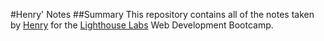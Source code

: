 #Henry' Notes
##Summary
This repository contains all of the notes taken by [Henry](https://github.com/HenryMao) for the [Lighthouse Labs](https://www.lighthouselabs.ca/) Web Development Bootcamp.